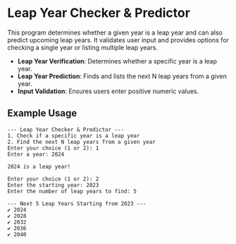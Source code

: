 # Leap Year Checker & Predictor

This program determines whether a given year is a leap year and can also predict upcoming leap years. It validates user input and provides options for checking a single year or listing multiple leap years.

- **Leap Year Verification**: Determines whether a specific year is a leap year.
- **Leap Year Prediction**: Finds and lists the next N leap years from a given year.
- **Input Validation**: Ensures users enter positive numeric values.

## Example Usage
```
--- Leap Year Checker & Predictor ---
1. Check if a specific year is a leap year
2. Find the next N leap years from a given year
Enter your choice (1 or 2): 1
Enter a year: 2024

2024 is a leap year!
```
```
Enter your choice (1 or 2): 2
Enter the starting year: 2023
Enter the number of leap years to find: 5

--- Next 5 Leap Years Starting from 2023 ---
✔ 2024
✔ 2028
✔ 2032
✔ 2036
✔ 2040
```

